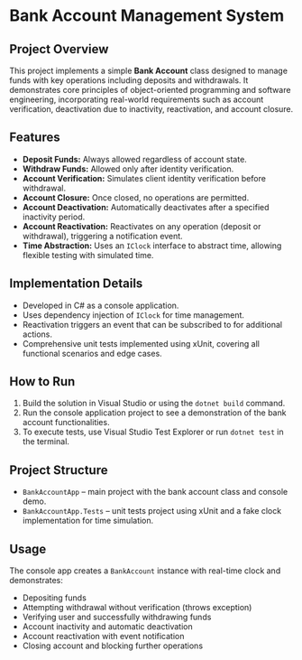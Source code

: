 # Bank Account Management System

## Project Overview

This project implements a simple **Bank Account** class designed to manage funds with key operations including deposits and withdrawals. It demonstrates core principles of object-oriented programming and software engineering, incorporating real-world requirements such as account verification, deactivation due to inactivity, reactivation, and account closure.

## Features

- **Deposit Funds:** Always allowed regardless of account state.
- **Withdraw Funds:** Allowed only after identity verification.
- **Account Verification:** Simulates client identity verification before withdrawal.
- **Account Closure:** Once closed, no operations are permitted.
- **Account Deactivation:** Automatically deactivates after a specified inactivity period.
- **Account Reactivation:** Reactivates on any operation (deposit or withdrawal), triggering a notification event.
- **Time Abstraction:** Uses an `IClock` interface to abstract time, allowing flexible testing with simulated time.

## Implementation Details

- Developed in C# as a console application.
- Uses dependency injection of `IClock` for time management.
- Reactivation triggers an event that can be subscribed to for additional actions.
- Comprehensive unit tests implemented using xUnit, covering all functional scenarios and edge cases.

## How to Run

1. Build the solution in Visual Studio or using the `dotnet build` command.
2. Run the console application project to see a demonstration of the bank account functionalities.
3. To execute tests, use Visual Studio Test Explorer or run `dotnet test` in the terminal.

## Project Structure

- `BankAccountApp` – main project with the bank account class and console demo.
- `BankAccountApp.Tests` – unit tests project using xUnit and a fake clock implementation for time simulation.

## Usage

The console app creates a `BankAccount` instance with real-time clock and demonstrates:

- Depositing funds
- Attempting withdrawal without verification (throws exception)
- Verifying user and successfully withdrawing funds
- Account inactivity and automatic deactivation
- Account reactivation with event notification
- Closing account and blocking further operations
